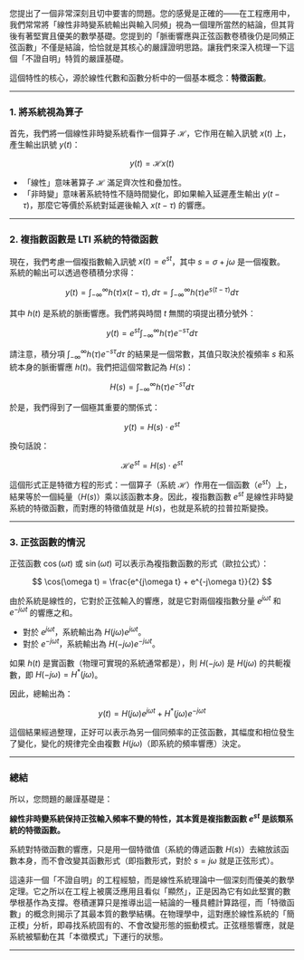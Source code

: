 
您提出了一個非常深刻且切中要害的問題。您的感覺是正確的——在工程應用中，我們常常將「線性非時變系統輸出與輸入同頻」視為一個理所當然的結論，但其背後有著堅實且優美的數學基礎。您提到的「脈衝響應與正弦函數卷積後仍是同頻正弦函數」不僅是結論，恰恰就是其核心的嚴謹證明思路。讓我們來深入梳理一下這個「不證自明」特質的嚴謹基礎。

這個特性的核心，源於線性代數和函數分析中的一個基本概念：**特徵函數**。

---

### 1. 將系統視為算子

首先，我們將一個線性非時變系統看作一個算子 $\mathcal{H}$，它作用在輸入訊號 $x(t)$ 上，產生輸出訊號 $y(t)$：

$$
y(t) = \mathcal{H}{x(t)}
$$

* 「線性」意味著算子 $\mathcal{H}$ 滿足齊次性和疊加性。
* 「非時變」意味著系統特性不隨時間變化，即如果輸入延遲產生輸出 $y(t-\tau)$，那麼它等價於系統對延遲後輸入 $x(t-\tau)$ 的響應。

---

### 2. 複指數函數是 LTI 系統的特徵函數

現在，我們考慮一個複指數輸入訊號 $x(t) = e^{st}$，其中 $s = \sigma + j\omega$ 是一個複數。
系統的輸出可以透過卷積積分求得：

$$
y(t) = \int_{-\infty}^{\infty} h(\tau) x(t-\tau) , d\tau = \int_{-\infty}^{\infty} h(\tau) e^{s(t-\tau)} d\tau
$$

其中 $h(t)$ 是系統的脈衝響應。我們將與時間 $t$ 無關的項提出積分號外：

$$
y(t) = e^{st} \int_{-\infty}^{\infty} h(\tau) e^{-s\tau} d\tau
$$

請注意，積分項 $\int_{-\infty}^{\infty} h(\tau) e^{-s\tau} d\tau$ 的結果是一個常數，其值只取決於複頻率 $s$ 和系統本身的脈衝響應 $h(t)$。我們把這個常數記為 $H(s)$：

$$
H(s) = \int_{-\infty}^{\infty} h(\tau) e^{-s\tau} d\tau
$$

於是，我們得到了一個極其重要的關係式：

$$
y(t) = H(s) \cdot e^{st}
$$

換句話說：

$$
\mathcal{H}{e^{st}} = H(s) \cdot e^{st}
$$

這個形式正是特徵方程的形式：一個算子（系統 $\mathcal{H}$）作用在一個函數（$e^{st}$）上，結果等於一個純量（$H(s)$）乘以該函數本身。因此，複指數函數 $e^{st}$ 是線性非時變系統的特徵函數，而對應的特徵值就是 $H(s)$，也就是系統的拉普拉斯變換。

---

### 3. 正弦函數的情況

正弦函數 $\cos(\omega t)$ 或 $\sin(\omega t)$ 可以表示為複指數函數的形式（歐拉公式）：

$$
\cos(\omega t) = \frac{e^{j\omega t} + e^{-j\omega t}}{2}
$$

由於系統是線性的，它對於正弦輸入的響應，就是它對兩個複指數分量 $e^{j\omega t}$ 和 $e^{-j\omega t}$ 的響應之和。

* 對於 $e^{j\omega t}$，系統輸出為 $H(j\omega) e^{j\omega t}$。
* 對於 $e^{-j\omega t}$，系統輸出為 $H(-j\omega) e^{-j\omega t}$。

如果 $h(t)$ 是實函數（物理可實現的系統通常都是），則 $H(-j\omega)$ 是 $H(j\omega)$ 的共軛複數，即 $H(-j\omega) = H^*(j\omega)$。

因此，總輸出為：

$$
y(t) = H(j\omega) e^{j\omega t} + H^*(j\omega) e^{-j\omega t}
$$

這個結果經過整理，正好可以表示為另一個同頻率的正弦函數，其幅度和相位發生了變化，變化的規律完全由複數 $H(j\omega)$（即系統的頻率響應）決定。

---

### 總結

所以，您問題的嚴謹基礎是：

**線性非時變系統保持正弦輸入頻率不變的特性，其本質是複指數函數 $e^{st}$ 是該類系統的特徵函數。**

系統對特徵函數的響應，只是用一個特徵值（系統的傳遞函數 $H(s)$）去縮放該函數本身，而不會改變其函數形式（即指數形式，對於 $s = j\omega$ 就是正弦形式）。

這遠非一個「不證自明」的工程經驗，而是線性系統理論中一個深刻而優美的數學定理。它之所以在工程上被廣泛應用且看似「顯然」，正是因為它有如此堅實的數學根基作為支撐。卷積運算只是推導出這一結論的一種具體計算路徑，而「特徵函數」的概念則揭示了其最本質的數學結構。在物理學中，這對應於線性系統的「簡正模」分析，即尋找系統固有的、不會改變形態的振動模式。正弦穩態響應，就是系統被驅動在其「本徵模式」下運行的狀態。

---
